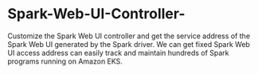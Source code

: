 # Spark-Web-UI-Controller-
Customize the Spark Web UI controller and get the service address of the Spark Web UI generated by the Spark driver. We can get fixed Spark Web UI access address can easily track and maintain hundreds of Spark programs running on Amazon EKS.
